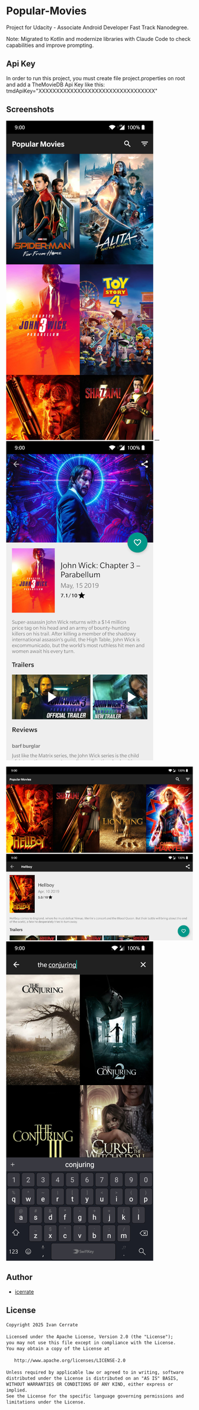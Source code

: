 # Popular-Movies

Project for Udacity - Associate Android Developer Fast Track Nanodegree.

Note: Migrated to Kotlin and modernize libraries with Claude Code to check capabilities and improve prompting. 

## Api Key

In order to run this project, you must create file project.properties on root and add a TheMovieDB Api Key like this: 
tmdApiKey="XXXXXXXXXXXXXXXXXXXXXXXXXXXXXXXXX"

## Screenshots

![](https://github.com/icerrate/Popular-Movies/blob/master/art/01.png) __
![](https://github.com/icerrate/Popular-Movies/blob/master/art/02.png)

![](https://github.com/icerrate/Popular-Movies/blob/master/art/03.png)
![](https://github.com/icerrate/Popular-Movies/blob/master/art/04.png)
![](https://github.com/icerrate/Popular-Movies/blob/master/art/05.png)

## Author

* [icerrate](https://github.com/icerrate)

## License

    Copyright 2025 Ivan Cerrate

    Licensed under the Apache License, Version 2.0 (the "License");
    you may not use this file except in compliance with the License.
    You may obtain a copy of the License at

       http://www.apache.org/licenses/LICENSE-2.0

    Unless required by applicable law or agreed to in writing, software
    distributed under the License is distributed on an "AS IS" BASIS,
    WITHOUT WARRANTIES OR CONDITIONS OF ANY KIND, either express or implied.
    See the License for the specific language governing permissions and
    limitations under the License.
